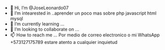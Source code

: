 - 👋 Hi, I’m @JoseLeonardo07
- 👀 I’m intearested in ..aprender un poco mas sobre php javascript html mysql
- 🌱 I’m currently learning ...
- 💞️ I’m looking to collaborate on ...
- 📫 How to reach me ...  Por medio de correo electronico o mi 
WhatsApp +573127175789 estare atento a cualquier inquietud

<!---
JoseLeonardo07/JoseLeonardo07 is a ✨ special ✨ repository because its `README.md` (this file) appears on your GitHub profile.
You can click the Preview link to take a look at your changes.
--->
